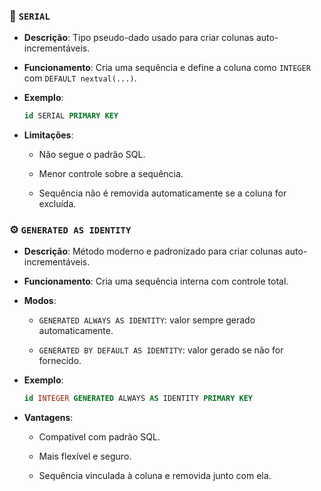 ### 🔢 `SERIAL`

- **Descrição**: Tipo pseudo-dado usado para criar colunas auto-incrementáveis.
    
- **Funcionamento**: Cria uma sequência e define a coluna como `INTEGER` com `DEFAULT nextval(...)`.
    
- **Exemplo**:
    
    
    ```sql
    id SERIAL PRIMARY KEY
    ```
    
- **Limitações**:
    
    - Não segue o padrão SQL.
        
    - Menor controle sobre a sequência.
        
    - Sequência não é removida automaticamente se a coluna for excluída.
        

### ⚙️ `GENERATED AS IDENTITY`

- **Descrição**: Método moderno e padronizado para criar colunas auto-incrementáveis.
    
- **Funcionamento**: Cria uma sequência interna com controle total.
    
- **Modos**:
    
    - `GENERATED ALWAYS AS IDENTITY`: valor sempre gerado automaticamente.
        
    - `GENERATED BY DEFAULT AS IDENTITY`: valor gerado se não for fornecido.
        
- **Exemplo**:
    
    
    ```sql
    id INTEGER GENERATED ALWAYS AS IDENTITY PRIMARY KEY
    ```
    
- **Vantagens**:
    
    - Compatível com padrão SQL.
        
    - Mais flexível e seguro.
        
    - Sequência vinculada à coluna e removida junto com ela.